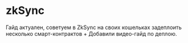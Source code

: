 # zkSync
Гайд актуален, советуем в ZkSync на своих кошельках задеплоить несколько смарт-контрактов + Добавили видео-гайд по деплою.
